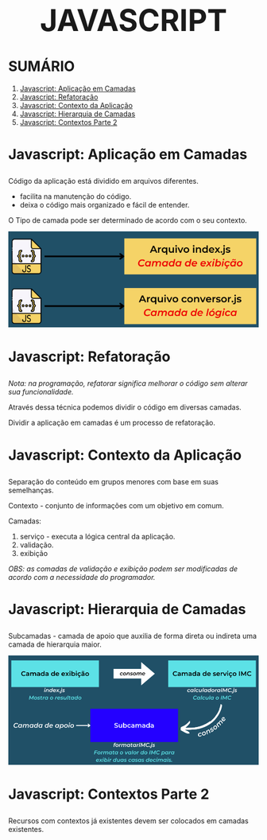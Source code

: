 # <h1 style="font-size: 60px; text-align: center">JAVASCRIPT</h1>

# SUMÁRIO

1. <a href="#aplicacao-camadas-js">Javascript: Aplicação em Camadas</a>
2. <a href="#refatoracao-js">Javascript: Refatoração</a>
3. <a href="#contexto-aplicacao-js">Javascript: Contexto da Aplicação</a>
4. <a href="#hierarquia-camadas-js">Javascript: Hierarquia de Camadas</a>
5. <a href="#contextos-p2-js">Javascript: Contextos Parte 2</a>

# <p id="aplicacao-camadas-js">Javascript: Aplicação em Camadas</p>

Código da aplicação está dividido em arquivos diferentes.

- facilita na manutenção do código.
- deixa o código mais organizado e fácil de entender.

O Tipo de camada pode ser determinado de acordo com o seu contexto.

![alt text](./img/image1.png)

# <p id="refatoracao-js">Javascript: Refatoração</p>

_Nota: na programação, refatorar significa melhorar o código sem alterar sua funcionalidade._

Através dessa técnica podemos dividir o código em diversas camadas.

Dividir a aplicação em camadas é um processo de refatoração.

# <p id="contexto-aplicacao-js">Javascript: Contexto da Aplicação</p>

Separação do conteúdo em grupos menores com base em suas semelhanças.

Contexto - conjunto de informações com um objetivo em comum.

Camadas:

1. serviço - executa a lógica central da aplicação.
2. validação.
3. exibição

_OBS: as comadas de validação e exibição podem ser modificadas de acordo com a necessidade do programador._

# <p id="hierarquia-camadas-js">Javascript: Hierarquia de Camadas</p>

Subcamadas - camada de apoio que auxilia de forma direta ou indireta uma camada de hierarquia maior.

![alt text](./img/image2.png)

# <p id="contextos-p2-js">Javascript: Contextos Parte 2</p>

Recursos com contextos já existentes devem ser colocados em camadas existentes.
